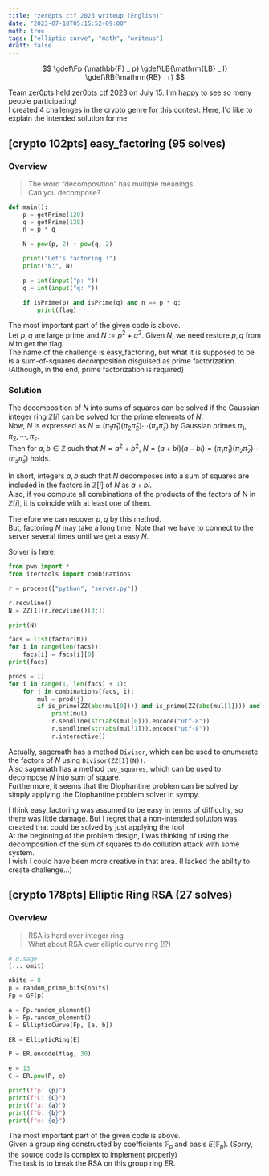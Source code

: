 ```yaml
---
title: "zer0pts ctf 2023 writeup (English)"
date: "2023-07-18T05:15:52+09:00"
math: true
tags: ["elliptic curve", "math", "writeup"]
draft: false
---
```


$$
\gdef\Fp {\mathbb{F} _ p}
\gdef\LB{\mathrm{LB} _ l}
\gdef\RB{\mathrm{RB} _ r}
$$

Team [zer0pts](https://zer0pts.com/) held [zer0pts ctf 2023](https://ctftime.org/event/1972) on July 15.
I'm happy to see so meny people participating!  
I created 4 challenges in the crypto genre for this contest. Here, I'd like to explain the intended solution for me.

## [crypto 102pts] easy_factoring (95 solves)

### Overview

>The word “decomposition” has multiple meanings.  
>Can you decompose?

```python
def main():
    p = getPrime(128)
    q = getPrime(128)
    n = p * q

    N = pow(p, 2) + pow(q, 2)

    print("Let's factoring !")
    print("N:", N)

    p = int(input("p: "))
    q = int(input("q: "))

    if isPrime(p) and isPrime(q) and n == p * q:
        print(flag)
```

The most important part of the given code is above.  
Let $p,q$ are large prime and $N := p^2 + q^2$. Given $N$, we need restore $p,q$ from $N$ to get the flag.  
The name of the challenge is easy_factoring, but what it is supposed to be is a sum-of-squares decomposition disguised as prime factorization. (Although, in the end, prime factorization is required)  

### Solution
The decomposition of $N$ into sums of squares can be solved if the Gaussian integer ring $\mathbb{Z}[i]$ can be solved for the prime elements of $N$.  
Now, $N$ is expressed as $N = (\pi_1 \bar \pi_1)(\pi_2 \bar \pi_2) \cdots (\pi_s \bar \pi_s)$ by Gaussian primes $\pi_1,\pi_2,\cdots,\pi_s$.  
Then for $a,b \in \mathbb{Z}$ such that $N = a^2 + b^2$, $N = (a + bi)(a - bi) = (\pi_1 \bar \pi_1)(\pi_2 \bar \pi_2) \cdots (\pi_s \bar \pi_s)$ holds.  

In short, integers $a,b$ such that $N$ decomposes into a sum of squares are included in the factors in $\mathbb{Z}[i]$ of $N$ as $a + bi$.  
Also, if you compute all combinations of the products of the factors of N in $\mathbb{Z}[i]$, it is coincide with at least one of them. 

Therefore we can recover $p,q$ by this method.  
But, factoring $N$ may take a long time.  Note that we have to connect to the server several times until we get a easy $N$.

Solver is here.
```python
from pwn import *
from itertools import combinations

r = process(["python", "server.py"])

r.recvline()
N = ZZ[I](r.recvline()[3:])

print(N)

facs = list(factor(N))
for i in range(len(facs)):
    facs[i] = facs[i][0]
print(facs)

prods = []
for i in range(1, len(facs) + 1):
    for j in combinations(facs, i):
        mul = prod(j)
        if is_prime(ZZ(abs(mul[0]))) and is_prime(ZZ(abs(mul[1]))) and mul.norm() == ZZ(N):
            print(mul)
            r.sendline(str(abs(mul[0])).encode("utf-8"))
            r.sendline(str(abs(mul[1])).encode("utf-8"))
            r.interactive()
```

Actually, sagemath has a method `Divisor`, which can be used to enumerate the factors of $N$ using `Divisor(ZZ[I](N))`.  
Also sagemath has a method `two_squares`, which can be used to decompose $N$ into sum of square.  
Furthermore, it seems that the Diophantine problem can be solved by simply applying the Diophantine problem solver in sympy.    

I think easy_factoring was assumed to be easy in terms of difficulty, so there was little damage. But I regret that a non-intended solution was created that could be solved by just applying the tool.  
At the beginning of the problem design, I was thinking of using the decomposition of the sum of squares to do collution attack with some system.  
I wish I could have been more creative in that area. (I lacked the ability to create challenge...)

## [crypto 178pts] Elliptic Ring RSA (27 solves)

### Overview

>RSA is hard over integer ring.  
>What about RSA over elliptic curve ring (!?) 

```python
# q.sage
(... omit)

nbits = 8
p = random_prime_bits(nbits)
Fp = GF(p)

a = Fp.random_element()
b = Fp.random_element()
E = EllipticCurve(Fp, [a, b])

ER = EllipticRing(E)

P = ER.encode(flag, 30)

e = 13
C = ER.pow(P, e)

print(f"p: {p}")
print(f"C: {C}")
print(f"a: {a}")
print(f"b: {b}")
print(f"e: {e}")
```
The most important part of the given code is above.  
Given a group ring constructed by coefficients $\mathbb{F}_p$ and basis $E(\mathbb{F}_p)$. (Sorry, the source code is complex to implement properly)  
The task is to break the RSA on this group ring $\mathrm{ER}$.


